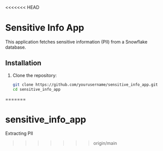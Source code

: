 <<<<<<< HEAD
# Sensitive Info App

This application fetches sensitive information (PII) from a Snowflake database.

## Installation

1. Clone the repository:
   ```bash
   git clone https://github.com/yourusername/sensitive_info_app.git
   cd sensitive_info_app
=======
# sensitive_info_app
Extracting PII
>>>>>>> origin/main
